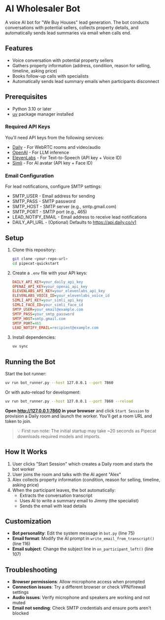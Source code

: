 # AI Wholesaler Bot

A voice AI bot for "We Buy Houses" lead generation. The bot conducts conversations with potential sellers, collects property details, and automatically sends lead summaries via email when calls end.

## Features

- Voice conversation with potential property sellers
- Gathers property information (address, condition, reason for selling, timeline, asking price)
- Books follow-up calls with specialists
- Automatically sends lead summary emails when participants disconnect

## Prerequisites

- Python 3.10 or later
- [uv](https://docs.astral.sh/uv/getting-started/installation/) package manager installed

### Required API Keys

You'll need API keys from the following services:

- [Daily](https://www.daily.co/) - For WebRTC rooms and video/audio
- [OpenAI](https://auth.openai.com/create-account) - For LLM inference
- [ElevenLabs](https://elevenlabs.io/) - For Text-to-Speech (API key + Voice ID)
- [Simli](https://simli.ai/) - For AI avatar (API key + Face ID)

### Email Configuration

For lead notifications, configure SMTP settings:

- SMTP_USER - Email address for sending
- SMTP_PASS - SMTP password
- SMTP_HOST - SMTP server (e.g., smtp.gmail.com)
- SMTP_PORT - SMTP port (e.g., 465)
- LEAD_NOTIFY_EMAIL - Email address to receive lead notifications
- DAILY_API_URL - (Optional) Defaults to https://api.daily.co/v1

## Setup

1. Clone this repository:

   ```bash
   git clone <your-repo-url>
   cd pipecat-quickstart
   ```

2. Create a `.env` file with your API keys:

   ```ini
   DAILY_API_KEY=your_daily_api_key
   OPENAI_API_KEY=your_openai_api_key
   ELEVENLABS_API_KEY=your_elevenlabs_api_key
   ELEVENLABS_VOICE_ID=your_elevenlabs_voice_id
   SIMLI_API_KEY=your_simli_api_key
   SIMLI_FACE_ID=your_simli_face_id
   SMTP_USER=your_email@example.com
   SMTP_PASS=your_smtp_password
   SMTP_HOST=smtp.gmail.com
   SMTP_PORT=465
   LEAD_NOTIFY_EMAIL=recipient@example.com
   ```

3. Install dependencies:

   ```bash
   uv sync
   ```

## Running the Bot

Start the bot runner:

```bash
uv run bot_runner.py --host 127.0.0.1 --port 7860
```

Or with auto-reload for development:

```bash
uv run bot_runner.py --host 127.0.0.1 --port 7860 --reload
```

**Open http://127.0.0.1:7860 in your browser** and click `Start Session` to provision a Daily room and launch the worker. You'll get a room URL and token to join.

> 💡 First run note: The initial startup may take ~20 seconds as Pipecat downloads required models and imports.

## How It Works

1. User clicks "Start Session" which creates a Daily room and starts the bot worker
2. User joins the room and talks with the AI agent "Alex"
3. Alex collects property information (condition, reason for selling, timeline, asking price)
4. When the participant leaves, the bot automatically:
   - Extracts the conversation transcript
   - Uses AI to write a summary email to Jimmy (the specialist)
   - Sends the email with lead details

## Customization

- **Bot personality**: Edit the system message in `bot.py` (line 75)
- **Email format**: Modify the AI prompt in `write_email_from_transcript()` (line 116)
- **Email subject**: Change the subject line in `on_participant_left()` (line 107)

## Troubleshooting

- **Browser permissions**: Allow microphone access when prompted
- **Connection issues**: Try a different browser or check VPN/firewall settings
- **Audio issues**: Verify microphone and speakers are working and not muted
- **Email not sending**: Check SMTP credentials and ensure ports aren't blocked
